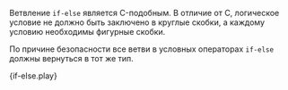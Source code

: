 Ветвление `if-else` является C-подобным. В отличие от C, логическое условие не 
должно быть заключено в круглые скобки, а каждому условию необходимы фигурные скобки.

По причине безопасности все ветви в условных операторах `if-else` должны вернуться в тот же тип.

{if-else.play}
